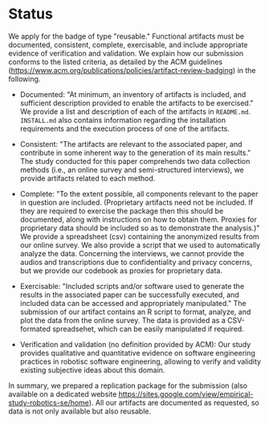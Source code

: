# Status

We apply for the badge of type "reusable." Functional artifacts must be documented, consistent, complete, exercisable, and include appropriate evidence of verification and validation. We explain how our submission conforms to the listed criteria, as detailed by the ACM guidelines (https://www.acm.org/publications/policies/artifact-review-badging) in the following.


- Documented: "At minimum, an inventory of artifacts is included, and sufficient description provided to enable the artifacts to be exercised." We provide a list and description of each of the artifacts in `README.md`. `INSTALL.md` also contains information regarding the installation requirements and the execution process of one of the artifacts.

- Consistent: "The artifacts are relevant to the associated paper, and contribute in some inherent way to the generation of its main results." The study conducted for this paper comprehends two data collection methods (i.e., an online survey and semi-structured interviews), we provide artifacts related to each method.

- Complete: "To the extent possible, all components relevant to the paper in question are included. (Proprietary artifacts need not be included. If they are required to exercise the package then this should be documented, along with instructions on how to obtain them. Proxies for proprietary data should be included so as to demonstrate the analysis.)" We provide a spreadsheet (csv) containing the anonymized results from our online survey. We also provide a script that we used to  automatically analyze the data. Concerning the interviews, we cannot provide the audios and transcriptions due to confidentiality and privacy concerns, but we provide our codebook as proxies for proprietary data.

- Exercisable: "Included scripts and/or software used to generate the results in the associated paper can be successfully executed, and included data can be accessed and appropriately manipulated." The submission of our artifact contains an R script to format, analyze, and plot the data from the online survey. The data is provided as a CSV-formated spreadsehet, which can be easily manipulated if required.

- Verification and validation (no definition provided by ACM): Our study provides qualitative and quantitative evidence on  software engineering practices in robotisc software engineering, allowing to verify and validity existing subjective ideas about this domain.

In summary, we prepared a replication package for the submission (also available on a dedicated website https://sites.google.com/view/empirical-study-robotics-se/home). All our artifacts are documented as requested, so data is not only available but also reusable.
